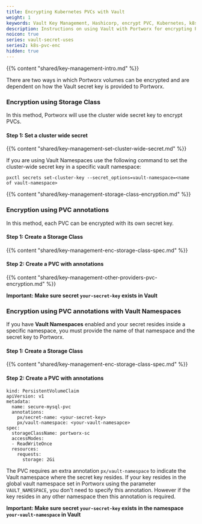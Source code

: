 ```yaml
---
title: Encrypting Kubernetes PVCs with Vault
weight: 1
keywords: Vault Key Management, Hashicorp, encrypt PVC, Kubernetes, k8s, Vault Namespaces
description: Instructions on using Vault with Portworx for encrypting PVCs in Kubernetes
noicon: true
series: vault-secret-uses
series2: k8s-pvc-enc
hidden: true
---
```


{{% content "shared/key-management-intro.md" %}}

There are two ways in which Portworx volumes can be encrypted and are dependent on how the Vault secret key is provided to Portworx.

### Encryption using Storage Class

In this method, Portworx will use the cluster wide secret key to encrypt PVCs.

#### Step 1: Set a cluster wide secret

{{% content "shared/key-management-set-cluster-wide-secret.md" %}}

If you are using Vault Namespaces use the following command to set the cluster-wide secret key in a specific vault namespace:

```text
pxctl secrets set-cluster-key --secret_options=vault-namespace=<name of vault-namespace>
```

{{% content "shared/key-management-storage-class-encryption.md" %}}

### Encryption using PVC annotations

In this method, each PVC can be encrypted with its own secret key.

#### Step 1: Create a Storage Class

{{% content "shared/key-management-enc-storage-class-spec.md" %}}

#### Step 2: Create a PVC with annotations

{{% content "shared/key-management-other-providers-pvc-encryption.md" %}}

__Important: Make sure secret `your-secret-key` exists in Vault__

### Encryption using PVC annotations with Vault Namespaces

If you have **Vault Namespaces** enabled and your secret resides inside a specific namespace, you must provide the name of that namespace and the secret key to Portworx.

#### Step 1: Create a Storage Class

{{% content "shared/key-management-enc-storage-class-spec.md" %}}

#### Step 2: Create a PVC with annotations

```text
kind: PersistentVolumeClaim
apiVersion: v1
metadata:
  name: secure-mysql-pvc
  annotations:
    px/secret-name: <your-secret-key>
    px/vault-namespace: <your-vault-namesapce>
spec:
  storageClassName: portworx-sc
  accessModes:
  - ReadWriteOnce
  resources:
    requests:
      storage: 2Gi
```

The PVC requires an extra annotation `px/vault-namespace` to indicate the Vault namespace where the secret key resides. If your key resides in the global vault namespace
set in Portworx using the parameter `VAULT_NAMESPACE`, you don't need to specify this annotation. However if the key resides in any other namespace then this annotation is
required.

__Important: Make sure secret `your-secret-key` exists in the namespace `your-vault-namespace` in Vault__

